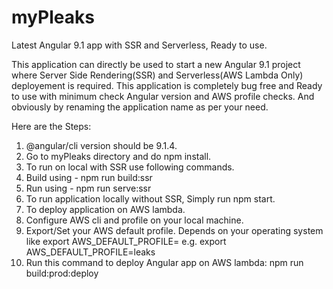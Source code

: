 # myPleaks
Latest Angular 9.1 app with SSR and Serverless, Ready to use.

This application can directly be used to start a new Angular 9.1 project where Server Side Rendering(SSR) and Serverless(AWS Lambda Only) deployement is required. This application is completely bug free and Ready to use with minimum check Angular version and AWS profile checks. And obviously by renaming the application name as per your need.

Here are the Steps:

1. @angular/cli version should be 9.1.4.
2. Go to myPleaks directory and do npm install.
3. To run on local with SSR use following commands.
  1. Build using  - npm run build:ssr
  2. Run using    - npm run serve:ssr
4. To run application locally without SSR, Simply run npm start. 
5. To deploy application on AWS lambda.
  1. Configure AWS cli and profile on your local machine.
  2. Export/Set your AWS default profile. Depends on your operating system like export AWS_DEFAULT_PROFILE=<aws-profile-name> e.g. export AWS_DEFAULT_PROFILE=leaks
  3. Run this command to deploy Angular app on AWS lambda: npm run build:prod:deploy
